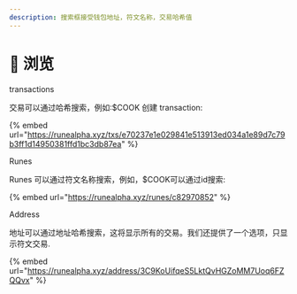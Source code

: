 ```yaml
---
description: 搜索框接受钱包地址，符文名称，交易哈希值
---
```


# 🔎 浏览

transactions

交易可以通过哈希搜索，例如:$COOK 创建 transaction:

{% embed url="https://runealpha.xyz/txs/e70237e1e029841e513913ed034a1e89d7c79b3ff1d14950381ffd1bc3db87ea" %}

Runes

Runes 可以通过符文名称搜索，例如，$COOK可以通过id搜索:

{% embed url="https://runealpha.xyz/runes/c82970852" %}

Address

地址可以通过地址哈希搜索，这将显示所有的交易。我们还提供了一个选项，只显示符文交易.

{% embed url="https://runealpha.xyz/address/3C9KoUifqeS5LktQvHGZoMM7Uoq6FZQQvx" %}
